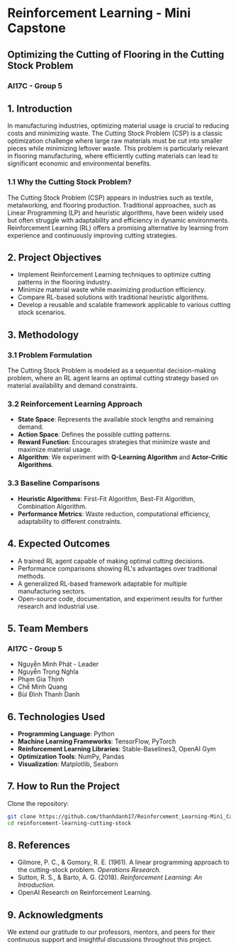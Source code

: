 # Reinforcement Learning - Mini Capstone  
## Optimizing the Cutting of Flooring in the Cutting Stock Problem  
### AI17C - Group 5  

## 1. Introduction  
In manufacturing industries, optimizing material usage is crucial to reducing costs and minimizing waste. The Cutting Stock Problem (CSP) is a classic optimization challenge where large raw materials must be cut into smaller pieces while minimizing leftover waste. This problem is particularly relevant in flooring manufacturing, where efficiently cutting materials can lead to significant economic and environmental benefits.  

### 1.1 Why the Cutting Stock Problem?  
The Cutting Stock Problem (CSP) appears in industries such as textile, metalworking, and flooring production. Traditional approaches, such as Linear Programming (LP) and heuristic algorithms, have been widely used but often struggle with adaptability and efficiency in dynamic environments. Reinforcement Learning (RL) offers a promising alternative by learning from experience and continuously improving cutting strategies.  

## 2. Project Objectives  
- Implement Reinforcement Learning techniques to optimize cutting patterns in the flooring industry.  
- Minimize material waste while maximizing production efficiency.  
- Compare RL-based solutions with traditional heuristic algorithms.  
- Develop a reusable and scalable framework applicable to various cutting stock scenarios.  

## 3. Methodology  
### 3.1 Problem Formulation  
The Cutting Stock Problem is modeled as a sequential decision-making problem, where an RL agent learns an optimal cutting strategy based on material availability and demand constraints.  

### 3.2 Reinforcement Learning Approach  
- **State Space**: Represents the available stock lengths and remaining demand.  
- **Action Space**: Defines the possible cutting patterns.  
- **Reward Function**: Encourages strategies that minimize waste and maximize material usage.  
- **Algorithm**: We experiment with **Q-Learning Algorithm** and **Actor-Critic Algorithms**.  

### 3.3 Baseline Comparisons  
- **Heuristic Algorithms**: First-Fit Algorithm, Best-Fit Algorithm, Combination Algorithm.  
- **Performance Metrics**: Waste reduction, computational efficiency, adaptability to different constraints.  

## 4. Expected Outcomes  
- A trained RL agent capable of making optimal cutting decisions.  
- Performance comparisons showing RL's advantages over traditional methods.  
- A generalized RL-based framework adaptable for multiple manufacturing sectors.  
- Open-source code, documentation, and experiment results for further research and industrial use.  

## 5. Team Members  
### AI17C - Group 5  
- Nguyễn Minh Phát - Leader  
- Nguyễn Trọng Nghĩa  
- Phạm Gia Thịnh  
- Chế Minh Quang  
- Bùi Đình Thanh Danh  

## 6. Technologies Used  
- **Programming Language**: Python  
- **Machine Learning Frameworks**: TensorFlow, PyTorch  
- **Reinforcement Learning Libraries**: Stable-Baselines3, OpenAI Gym  
- **Optimization Tools**: NumPy, Pandas  
- **Visualization**: Matplotlib, Seaborn  

## 7. How to Run the Project  
Clone the repository:  
```sh  
git clone https://github.com/thanhdanh17/Reinforcement_Learning-Mini_Capstone.git  
cd reinforcement-learning-cutting-stock  
```

## 8. References  
- Gilmore, P. C., & Gomory, R. E. (1961). A linear programming approach to the cutting-stock problem. *Operations Research.*  
- Sutton, R. S., & Barto, A. G. (2018). *Reinforcement Learning: An Introduction.*  
- OpenAI Research on Reinforcement Learning.  

## 9. Acknowledgments  
We extend our gratitude to our professors, mentors, and peers for their continuous support and insightful discussions throughout this project.  
